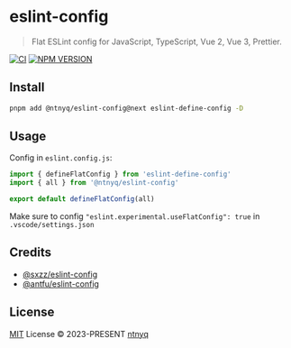 # eslint-config

> Flat ESLint config for JavaScript, TypeScript, Vue 2, Vue 3, Prettier.

[![CI](https://github.com/ntnyq/eslint-config/workflows/CI/badge.svg)](https://github.com/ntnyq/eslint-config/actions)
[![NPM VERSION](https://img.shields.io/npm/v/@ntnyq/eslint-config/next.svg)](https://www.npmjs.com/package/@ntnyq/eslint-config/v/next)

## Install

```bash
pnpm add @ntnyq/eslint-config@next eslint-define-config -D
```

## Usage

Config in `eslint.config.js`:

```js
import { defineFlatConfig } from 'eslint-define-config'
import { all } from '@ntnyq/eslint-config'

export default defineFlatConfig(all)
```

Make sure to config `"eslint.experimental.useFlatConfig": true` in `.vscode/settings.json`

## Credits

- [@sxzz/eslint-config](https://github.com/sxzz/eslint-config)
- [@antfu/eslint-config](https://github.com/antfu/eslint-config)

## License

[MIT](./LICENSE) License © 2023-PRESENT [ntnyq](https://github.com/ntnyq)
